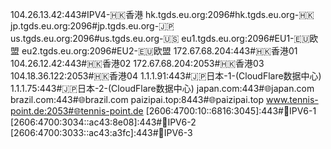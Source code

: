 104.26.13.42:443#IPV4-🇭🇰香港
hk.tgds.eu.org:2096#hk.tgds.eu.org-🇭🇰
jp.tgds.eu.org:2096#jp.tgds.eu.org-🇯🇵
us.tgds.eu.org:2096#us.tgds.eu.org-🇺🇸
eu1.tgds.eu.org:2096#EU1-🇪🇺欧盟
eu2.tgds.eu.org:2096#EU2-🇪🇺欧盟
172.67.68.204:443#🇭🇰香港01
104.26.12.42:443#🇭🇰香港02
172.67.68.204:2053#🇭🇰香港03
104.18.36.122:2053#🇭🇰香港04
1.1.1.91:443#🇯🇵日本-1-(CloudFlare数据中心)
1.1.1.75:443#🇯🇵日本-2-(CloudFlare数据中心)
japan.com:443#🌐japan.com
brazil.com:443#🌐brazil.com
paizipai.top:8443#🌐paizipai.top
www.tennis-point.de:2053#🌐tennis-point.de
[2606:4700:10::6816:3045]:443#🗽IPV6-1
[2606:4700:3034::ac43:8e08]:443#🗽IPV6-2
[2606:4700:3033::ac43:a3fc]:443#🗽IPV6-3
